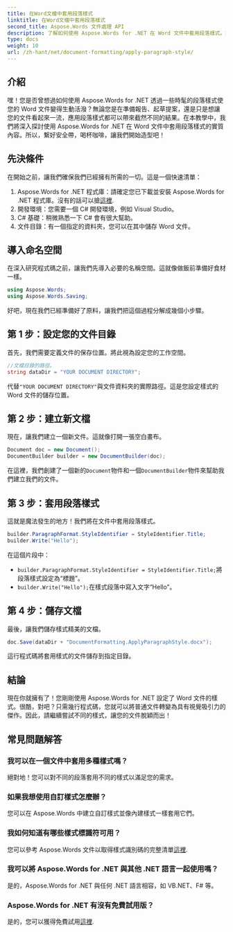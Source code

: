 ```yaml
---
title: 在Word文檔中套用段落樣式
linktitle: 在Word文檔中套用段落樣式
second_title: Aspose.Words 文件處理 API
description: 了解如何使用 Aspose.Words for .NET 在 Word 文件中套用段落樣式。請按照我們的逐步指南獲取精美、專業的文件。
type: docs
weight: 10
url: /zh-hant/net/document-formatting/apply-paragraph-style/
---
```

## 介紹

嘿！您是否曾想過如何使用 Aspose.Words for .NET 透過一些時髦的段落樣式使您的 Word 文件變得生動活潑？無論您是在準備報告、起草提案，還是只是想讓您的文件看起來一流，應用段落樣式都可以帶來截然不同的結果。在本教學中，我們將深入探討使用 Aspose.Words for .NET 在 Word 文件中套用段落樣式的實質內容。所以，繫好安全帶，喝杯咖啡，讓我們開始造型吧！

## 先決條件

在開始之前，讓我們確保我們已經擁有所需的一切。這是一個快速清單：

1.  Aspose.Words for .NET 程式庫：請確定您已下載並安裝 Aspose.Words for .NET 程式庫。沒有的話可以搶[這裡](https://releases.aspose.com/words/net/).
2. 開發環境：您需要一個 C# 開發環境，例如 Visual Studio。
3. C# 基礎：稍微熟悉一下 C# 會有很大幫助。
4. 文件目錄：有一個指定的資料夾，您可以在其中儲存 Word 文件。

## 導入命名空間

在深入研究程式碼之前，讓我們先導入必要的名稱空間。這就像做飯前準備好食材一樣。

```csharp
using Aspose.Words;
using Aspose.Words.Saving;
```

好吧，現在我們已經準備好了原料，讓我們把這個過程分解成幾個小步驟。

## 第 1 步：設定您的文件目錄

首先，我們需要定義文件的保存位置。將此視為設定您的工作空間。

```csharp
//文檔目錄的路徑。
string dataDir = "YOUR DOCUMENT DIRECTORY";
```

代替`"YOUR DOCUMENT DIRECTORY"`與文件資料夾的實際路徑。這是您設定樣式的 Word 文件的儲存位置。

## 第 2 步：建立新文檔

現在，讓我們建立一個新文件。這就像打開一張空白畫布。

```csharp
Document doc = new Document();
DocumentBuilder builder = new DocumentBuilder(doc);
```

在這裡，我們創建了一個新的`Document`物件和一個`DocumentBuilder`物件來幫助我們建立我們的文件。

## 第 3 步：套用段落樣式

這就是魔法發生的地方！我們將在文件中套用段落樣式。

```csharp
builder.ParagraphFormat.StyleIdentifier = StyleIdentifier.Title;
builder.Write("Hello");
```

在這個片段中：
- `builder.ParagraphFormat.StyleIdentifier = StyleIdentifier.Title;`將段落樣式設定為“標題”。
- `builder.Write("Hello");`在樣式段落中寫入文字“Hello”。

## 第 4 步：儲存文檔

最後，讓我們儲存樣式精美的文檔。

```csharp
doc.Save(dataDir + "DocumentFormatting.ApplyParagraphStyle.docx");
```

這行程式碼將套用樣式的文件儲存到指定目錄。

## 結論

現在你就擁有了！您剛剛使用 Aspose.Words for .NET 設定了 Word 文件的樣式。很酷，對吧？只需幾行程式碼，您就可以將普通文件轉變為具有視覺吸引力的傑作。因此，請繼續嘗試不同的樣式，讓您的文件脫穎而出！

## 常見問題解答

### 我可以在一個文件中套用多種樣式嗎？

絕對地！您可以對不同的段落套用不同的樣式以滿足您的需求。

### 如果我想使用自訂樣式怎麼辦？

您可以在 Aspose.Words 中建立自訂樣式並像內建樣式一樣套用它們。

### 我如何知道有哪些樣式標識符可用？

您可以參考 Aspose.Words 文件以取得樣式識別碼的完整清單[這裡](https://reference.aspose.com/words/net/).

### 我可以將 Aspose.Words for .NET 與其他 .NET 語言一起使用嗎？

是的，Aspose.Words for .NET 與任何 .NET 語言相容，如 VB.NET、F# 等。

### Aspose.Words for .NET 有沒有免費試用版？

是的，您可以獲得免費試用[這裡](https://releases.aspose.com/).
